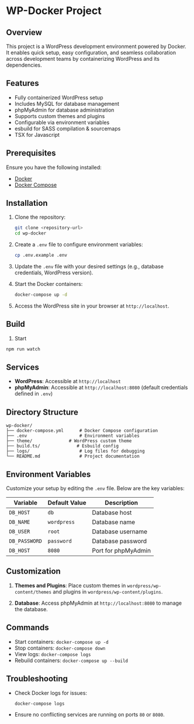 # WP-Docker Project

## Overview
This project is a WordPress development environment powered by Docker. It enables quick setup, easy configuration, and seamless collaboration across development teams by containerizing WordPress and its dependencies.

## Features
- Fully containerized WordPress setup
- Includes MySQL for database management
- phpMyAdmin for database administration
- Supports custom themes and plugins
- Configurable via environment variables
- esbuild for SASS compilation & sourcemaps
- TSX for Javascript

## Prerequisites
Ensure you have the following installed:
- [Docker](https://www.docker.com/get-started)
- [Docker Compose](https://docs.docker.com/compose/install/)

## Installation
1. Clone the repository:
   ```bash
   git clone <repository-url>
   cd wp-docker
   ```

2. Create a `.env` file to configure environment variables:
   ```bash
   cp .env.example .env
   ```

3. Update the `.env` file with your desired settings (e.g., database credentials, WordPress version).

4. Start the Docker containers:
   ```bash
   docker-compose up -d
   ```

5. Access the WordPress site in your browser at `http://localhost`.

## Build

1. Start
```bash
npm run watch
```

## Services
- **WordPress**: Accessible at `http://localhost`
- **phpMyAdmin**: Accessible at `http://localhost:8080` (default credentials defined in `.env`)

## Directory Structure
```
wp-docker/
├── docker-compose.yml      # Docker Compose configuration
├── .env                    # Environment variables
├── theme/              # WordPress custom theme
├── build.ts/              # Esbuild config
├── logs/                   # Log files for debugging
└── README.md               # Project documentation
```

## Environment Variables
Customize your setup by editing the `.env` file. Below are the key variables:

| Variable           | Default Value   | Description                        |
|--------------------|-----------------|------------------------------------|
| `DB_HOST`| `db`            | Database host                     |
| `DB_NAME`| `wordpress`     | Database name                     |
| `DB_USER`| `root`          | Database username                 |
| `DB_PASSWORD`| `password` | Database password                 |
| `DB_HOST`  | `8080`          | Port for phpMyAdmin               |

## Customization
1. **Themes and Plugins**:
   Place custom themes in `wordpress/wp-content/themes` and plugins in `wordpress/wp-content/plugins`.

2. **Database**:
   Access phpMyAdmin at `http://localhost:8080` to manage the database.

## Commands
- Start containers: `docker-compose up -d`
- Stop containers: `docker-compose down`
- View logs: `docker-compose logs`
- Rebuild containers: `docker-compose up --build`

## Troubleshooting
- Check Docker logs for issues:
  ```bash
  docker-compose logs
  ```
- Ensure no conflicting services are running on ports `80` or `8080`.
